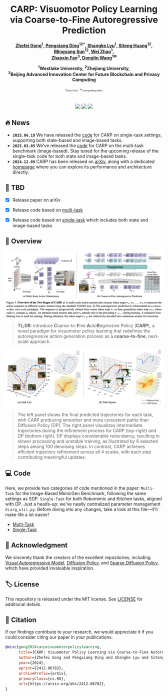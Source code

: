 <div align=center>

<h1> 
CARP: Visuomotor Policy Learning <br>
via Coarse-to-Fine Autoregressive Prediction 
</h1>

<h4 align="center"> 
<a href='https://zhefeigong.github.io/'>Zhefei Gong</a><sup>1</sup>,
<a href='https://dingpx.github.io/'>Pengxiang Ding</a><sup>12†</sup>,
<a href='https://scholar.google.com/citations?user=3_DtxJ8AAAAJ&hl=zh-CN'>Shangke Lyu</a><sup>1</sup>,
<a href='https://kyonhuang.top/'>Siteng Huang</a><sup>12</sup>,
<a href='https://github.com/ZhefeiGong'>Mingyang Sun</a><sup>12</sup>,
<a href='https://github.com/ZhefeiGong'>Wei Zhao</a><sup>1</sup>,<br>
<a href='https://zhaoxinf.github.io/'>Zhaoxin Fan</a><sup>3</sup>,
<a href='https://en.westlake.edu.cn/faculty/donglin-wang.html'>Donglin Wang</a><sup>1✉</sup>

<sup>1</sup>Westlake University, <sup>2</sup>Zhejiang University, <br>
<sup>3</sup>Beijing Advanced Innovation Center for Future Blockchain and Privacy Computing

</h4>

<p style="font-size: 0.55em; font-family: 'Times New Roman', Times, serif; font-weight: normal; margin-top: 0;">
<sup>†</sup>Project lead.&nbsp;&nbsp;
<sup>✉</sup>Corresponding author.
</p>

<br>

<a href='https://arxiv.org/abs/2412.06782'><img src='https://img.shields.io/badge/ArXiv-2412.06782-red'></a> 
<a href='https://carp-robot.github.io/'><img src='https://img.shields.io/badge/Project-Homepage-green'></a>
<a href='https://huggingface.co/zhefeigong/carp'><img src='https://img.shields.io/badge/Huggingface-Weights-yellow'></a>

</div>

## 🔥 News

* **`2025.06.18`** We have released the [code](./singletask/) for CARP on single-task settings, supporting both state-based and image-based tasks.
* **`2025.03.05`** We've released the [code](./multitask/) for CARP on the multi-task benchmark (image-based). Stay tuned for the upcoming release of the single-task code for both state and image-based tasks.
* **`2024.12.09`** CARP has been released on [arXiv](https://arxiv.org/abs/2412.06782), along with a dedicated [homepage](https://carp-robot.github.io/) where you can explore its performance and architecture directly.


## 🧾 TBD

- [x] Release paper on arXiv
- [x] Release code based on <a href='./multitask/'>multi-task</a>
- [x] Release code based on <a href='./singletask/'>single-task</a> which includes both state and image-based tasks


## 👀 Overview

<p align="center"> <img src="asset/framework.png" width="1000" align="center"> </p>

> **TL;DR**: introduce **C**oarse-to-**F**ine **A**uto**R**egressive Policy (**CARP**), a novel paradigm for visuomotor policy learning that redefines the autoregressive action generation process as a **coarse-to-fine**, next-scale approach. 

<p align="center"> <img src="asset/comparison.png" width="1000" align="center"> </p>

> The left panel shows the final predicted trajectories for each task, with CARP producing smoother and more consistent paths than Diffusion Policy (DP). 
The right panel visualizes intermediate trajectories during the refinement process for CARP (top-right) and DP (bottom-right). 
DP displays considerable redundancy, resulting in slower processing and unstable training, as illustrated by 6 selected steps among 100 denoising steps. 
In contrast, CARP achieves efficient trajectory refinement across all 4 scales, with each step contributing meaningful updates.


## 💻 Code

Here, we provide two categories of code mentioned in the paper: `Multi-Task` for the Image-Based MimicGen Benchmark, following the same settings as SDP.
`Single-Task` for both Robomimic and Kitchen tasks, aligned with DP.
Just a heads-up: we've neatly centralized parameter management in `arg_util.py`. 
Before diving into any changes, take a look at this file—it'll make life a lot easier!

* [Multi-Task](./multitask/)
* [Single-Task](./singletask/)


## 🙏 Acknowledgment

We sincerely thank the creators of the excellent repositories, including 
[Visual Autoregressive Model](https://github.com/FoundationVision/VAR), 
[Diffusion Policy](https://github.com/real-stanford/diffusion_policy),
and [Sparse Diffusion Policy](https://github.com/AnthonyHuo/SDP), 
which have provided invaluable inspiration.


## 🏷️ License

This repository is released under the MIT license. See [LICENSE](./LICENSE) for additional details.


## 📌 Citation

If our findings contribute to your research, we would appreciate it if you could consider citing our paper in your publications.

```bibtex
@misc{gong2024carpvisuomotorpolicylearning,
      title={CARP: Visuomotor Policy Learning via Coarse-to-Fine Autoregressive Prediction}, 
      author={Zhefei Gong and Pengxiang Ding and Shangke Lyu and Siteng Huang and Mingyang Sun and Wei Zhao and Zhaoxin Fan and Donglin Wang},
      year={2024},
      eprint={2412.06782},
      archivePrefix={arXiv},
      primaryClass={cs.RO},
      url={https://arxiv.org/abs/2412.06782}, 
}
```

